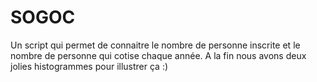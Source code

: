 # SOGOC
Un script qui permet de connaitre le nombre de personne inscrite et le nombre de personne qui cotise chaque année. A la fin nous avons deux jolies histogrammes pour illustrer ça :)
